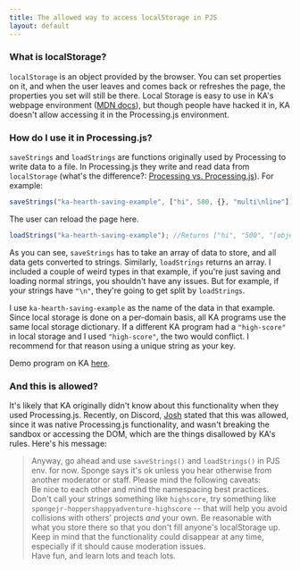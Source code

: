 ```yaml
---
title: The allowed way to access localStorage in PJS
layout: default
---
```


### What is localStorage?

`localStorage` is an object provided by the browser. You can set properties on it, and when the user leaves and comes back or refreshes the page, the properties you set will still be there. Local Storage is easy to use in KA's webpage environment ([MDN docs](https://developer.mozilla.org/en-US/docs/Web/API/Window/localStorage)), but though people have hacked it in, KA doesn't allow accessing it in the Processing.js environment.

### How do I use it in Processing.js?

`saveStrings` and `loadStrings` are functions originally used by Processing to write data to a file. In Processing.js they write and read data from `localStorage` (what's the difference?: [Processing vs. Processing.js](/ka-hearth/posts/processing-processing-js)). For example:
```js
saveStrings("ka-hearth-saving-example", ["hi", 500, {}, "multi\nline"]);
```
The user can reload the page here.
```js
loadStrings("ka-hearth-saving-example"); //Returns ["hi", "500", "[object Object]", "multi", "line"]
```

As you can see, `saveStrings` has to take an array of data to store, and all data gets converted to strings. Similarly, `loadStrings` returns an array. I included a couple of weird types in that example, if you're just saving and loading normal strings, you shouldn't have any issues. But for example, if your strings have `"\n"`, they're going to get split by `loadStrings`.

I use `ka-hearth-saving-example` as the name of the data in that example. Since local storage is done on a per-domain basis, all KA programs use the same local storage dictionary. If a different KA program had a `"high-score"` in local storage and I used `"high-score"`, the two would conflict. I recommend for that reason using a unique string as your key.

Demo program on KA [here](https://khanacademy.org/cs/i/5287548549169152).

### And this is allowed?

It's likely that KA originally didn't know about this functionality when they used Processing.js. Recently, on Discord, [Josh](https://www.khanacademy.org/profile/kaid_724017587964593627235978) stated that this was allowed, since it was native Processing.js functionality, and wasn't breaking the sandbox or accessing the DOM, which are the things disallowed by KA's rules. Here's his message:

> Anyway, go ahead and use `saveStrings()` and `loadStrings()` in PJS env. for now. Sponge says it's ok unless you hear otherwise from another moderator or staff.  Please mind the following caveats:<br>
Be nice to each other and mind the namespacing  best practices. Don't call your strings something like `highscore`, try something like `spongejr-hoppershappyadventure-highscore` -- that will help you avoid collisions with others' projects *and* your own. Be reasonable with what you store there so that you don't fill anyone's localStorage up. Keep in mind that the functionality could disappear at any time, especially if it should cause moderation issues.<br>
Have fun, and learn lots and teach lots.
